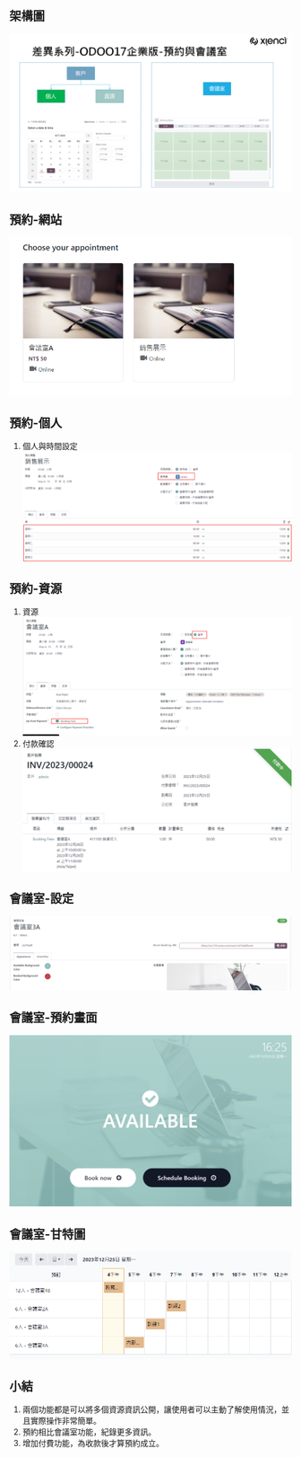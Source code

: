 ## 架構圖
![Alt text](https://github.com/ksharry/2024-ODOO17-Enterprise-Plan/blob/main/pic/F172101.png?raw=true)

## 預約-網站
![Alt text](https://github.com/ksharry/2024-ODOO17-Enterprise-Plan/blob/main/pic/F172102.png?raw=true)

## 預約-個人
1. 個人與時間設定
![Alt text](https://github.com/ksharry/2024-ODOO17-Enterprise-Plan/blob/main/pic/F172104.png?raw=true)

## 預約-資源
1. 資源
![Alt text](https://github.com/ksharry/2024-ODOO17-Enterprise-Plan/blob/main/pic/F172103.png?raw=true)
2. 付款確認
![Alt text](https://github.com/ksharry/2024-ODOO17-Enterprise-Plan/blob/main/pic/F172105.png?raw=true)

## 會議室-設定
![Alt text](https://github.com/ksharry/2024-ODOO17-Enterprise-Plan/blob/main/pic/F172106.png?raw=true)

## 會議室-預約畫面
![Alt text](https://github.com/ksharry/2024-ODOO17-Enterprise-Plan/blob/main/pic/F172107.png?raw=true)

## 會議室-甘特圖
![Alt text](https://github.com/ksharry/2024-ODOO17-Enterprise-Plan/blob/main/pic/F172108.png?raw=true)


## 小結
1. 兩個功能都是可以將多個資源資訊公開，讓使用者可以主動了解使用情況，並且實際操作非常簡單。
2. 預約相比會議室功能，紀錄更多資訊。
3. 增加付費功能，為收款後才算預約成立。
